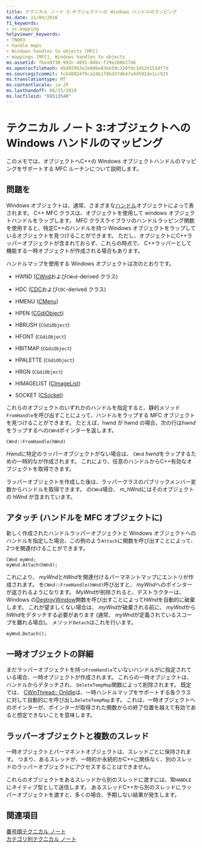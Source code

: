 ```yaml
---
title: テクニカル ノート 3:オブジェクトへの Windows ハンドルのマッピング
ms.date: 11/04/2016
f1_keywords:
- vc.mapping
helpviewer_keywords:
- TN003
- handle maps
- Windows handles to objects [MFC]
- mappings [MFC], Windows handles to objects
ms.assetid: fbea9f38-992c-4091-8dbc-f29e288617d6
ms.openlocfilehash: 45492963e1b686e03eb59c320fdc3d52d1534f7d
ms.sourcegitcommit: fcb48824f9ca24b1f8bd37d647a4d592de1cc925
ms.translationtype: MT
ms.contentlocale: ja-JP
ms.lasthandoff: 08/15/2019
ms.locfileid: "69513540"
---
```

# <a name="tn003-mapping-of-windows-handles-to-objects"></a>テクニカル ノート 3:オブジェクトへの Windows ハンドルのマッピング

このメモでは、オブジェクトへC++の Windows オブジェクトハンドルのマッピングをサポートする MFC ルーチンについて説明します。

## <a name="the-problem"></a>問題を

Windows オブジェクトは、通常、さまざまな[ハンドル](/windows/win32/WinProg/windows-data-types)オブジェクトによって表されます。 C++ MFC クラスは、オブジェクトを使用して windows オブジェクトハンドルをラップします。 MFC クラスライブラリのハンドルラッピング関数を使用すると、特定C++のハンドルを持つ Windows オブジェクトをラップしているオブジェクトを見つけることができます。 ただし、オブジェクトにC++ラッパーオブジェクトが含まれておらず、これらの時点で、 C++ラッパーとして機能する一時オブジェクトが作成される場合もあります。

ハンドルマップを使用する Windows オブジェクトは次のとおりです。

- HWND ([CWnd](../mfc/reference/cwnd-class.md)および`CWnd`-derived クラス)

- HDC ([CDC](../mfc/reference/cdc-class.md)および`CDC`-derived クラス)

- HMENU ([CMenu](../mfc/reference/cmenu-class.md))

- HPEN ([CGdiObject](../mfc/reference/cgdiobject-class.md))

- HBRUSH (`CGdiObject`)

- HFONT (`CGdiObject`)

- HBITMAP (`CGdiObject`)

- HPALETTE (`CGdiObject`)

- HRGN (`CGdiObject`)

- HIMAGELIST ([CImageList](../mfc/reference/cimagelist-class.md))

- SOCKET ([CSocket](../mfc/reference/csocket-class.md))

これらのオブジェクトのいずれかのハンドルを指定すると、静的メソッド`FromHandle`を呼び出すことによって、ハンドルをラップする MFC オブジェクトを見つけることができます。 たとえば、hwnd が hwnd の場合、次の行は*hwnd*をラップするへの`CWnd`ポインターを返します。

```
CWnd::FromHandle(hWnd)
```

*Hwnd*に特定のラッパーオブジェクトがない場合は、 `CWnd` *hwnd*をラップするための一時的なが作成されます。 これにより、任意のハンドルからC++有効なオブジェクトを取得できます。

ラッパーオブジェクトを作成した後は、ラッパークラスのパブリックメンバー変数からハンドルを取得できます。 の`CWnd`場合、 *m_hWnd*にはそのオブジェクトの hWnd が含まれています。

## <a name="attaching-handles-to-mfc-objects"></a>アタッチ (ハンドルを MFC オブジェクトに)

新しく作成されたハンドルラッパーオブジェクトと Windows オブジェクトへのハンドルを指定した場合、この例のよう`Attach`に関数を呼び出すことによって、2つを関連付けることができます。

```
CWnd myWnd;
myWnd.Attach(hWnd);
```

これにより、 *myWnd*と*hWnd*を関連付けるパーマネントマップにエントリが作成されます。 を`CWnd::FromHandle(hWnd)`呼び出すと、 *myWnd*へのポインターが返されるようになります。 *MyWnd*が削除されると、デストラクターは、Windows の[DestroyWindow](/windows/win32/api/winuser/nf-winuser-destroywindow)関数を呼び出すことによって*hWnd*を自動的に破棄します。 これが望ましくない場合は、 *myWnd*が破棄される前に、 *myWnd*から*hWnd*をデタッチする必要があります (通常、 *myWnd*が定義されているスコープを離れる場合)。 メソッド`Detach`はこれを行います。

```
myWnd.Detach();
```

## <a name="more-about-temporary-objects"></a>一時オブジェクトの詳細

まだラッパーオブジェクトを持っ`FromHandle`ていないハンドルがに指定されている場合、一時オブジェクトが作成されます。 これらの一時オブジェクトは、ハンドルからデタッチされ、 `DeleteTempMap`関数によって削除されます。 既定では、 [CWinThread:: OnIdle](../mfc/reference/cwinthread-class.md#onidle)は、一時ハンドルマップをサポートする各クラスに対して自動的にを呼び出し`DeleteTempMap`ます。 これは、一時オブジェクトへのポインターが、ポインターが取得された関数からの終了位置を越えて有効であると想定できないことを意味します。

## <a name="wrapper-objects-and-multiple-threads"></a>ラッパーオブジェクトと複数のスレッド

一時オブジェクトとパーマネントオブジェクトは、スレッドごとに保持されます。 つまり、あるスレッドが、一時的か永続的かC++に関係なく、別のスレッドのラッパーオブジェクトにアクセスすることはできません。

これらのオブジェクトをあるスレッドから別のスレッドに渡すには、常`HANDLE`にネイティブ型として送信します。 あるスレッドC++から別のスレッドにラッパーオブジェクトを渡すと、多くの場合、予期しない結果が発生します。

## <a name="see-also"></a>関連項目

[番号順テクニカル ノート](../mfc/technical-notes-by-number.md)<br/>
[カテゴリ別テクニカル ノート](../mfc/technical-notes-by-category.md)
